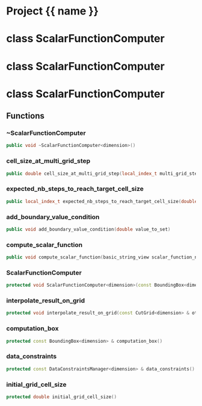 <script setup>
import {useRoute} from 'vitepress'
const {path} = useRoute()
const tokens = path.split('/')
const words = tokens[2].split('-');
for (let i = 0; i < words.length; i++) {
    words[i] = words[i].charAt(0).toUpperCase() + words[i].slice(1);
    words[i] = words[i].replace('geode', 'Geode')
}
const name = words.join('-');
</script>
# Project {{ name }}

# class ScalarFunctionComputer


# class ScalarFunctionComputer


# class ScalarFunctionComputer


## Functions

### ~ScalarFunctionComputer

```cpp
public void ~ScalarFunctionComputer<dimension>()
```


### cell_size_at_multi_grid_step

```cpp
public double cell_size_at_multi_grid_step(local_index_t multi_grid_step)
```


### expected_nb_steps_to_reach_target_cell_size

```cpp
public local_index_t expected_nb_steps_to_reach_target_cell_size(double target_cell_size)
```


### add_boundary_value_condition

```cpp
public void add_boundary_value_condition(double value_to_set)
```


### compute_scalar_function

```cpp
public void compute_scalar_function(basic_string_view scalar_function_name, double function_value_interval, const ImplicitationParameters & computation_parameters)
```


### ScalarFunctionComputer

```cpp
protected void ScalarFunctionComputer<dimension>(const BoundingBox<dimension> & computation_bbox, const DataConstraintsManager<dimension> & constraints_manager)
```


### interpolate_result_on_grid

```cpp
protected void interpolate_result_on_grid(const CutGrid<dimension> & other_grid, basic_string_view scalar_function_name)
```


### computation_box

```cpp
protected const BoundingBox<dimension> & computation_box()
```


### data_constraints

```cpp
protected const DataConstraintsManager<dimension> & data_constraints()
```


### initial_grid_cell_size

```cpp
protected double initial_grid_cell_size()
```




